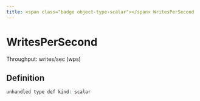 ```yaml
---
title: <span class="badge object-type-scalar"></span> WritesPerSecond
---
```

# <span class="badge object-type-scalar"></span> WritesPerSecond

Throughput: writes/sec (wps)

## Definition

```php
unhandled type def kind: scalar
```
